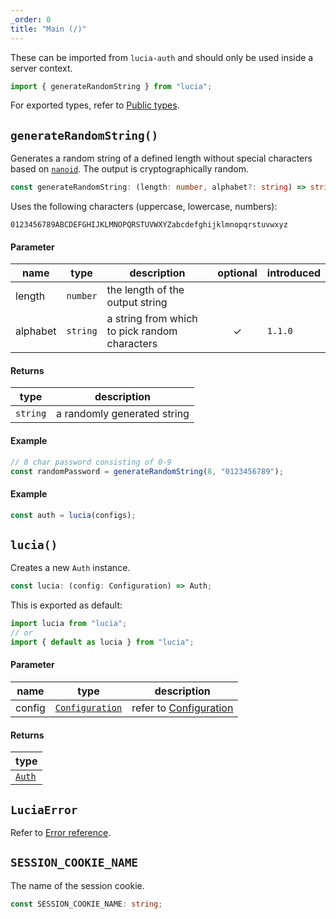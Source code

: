 ```yaml
---
_order: 0
title: "Main (/)"
---
```


These can be imported from `lucia-auth` and should only be used inside a server context.

```ts
import { generateRandomString } from "lucia";
```

For exported types, refer to [Public types](/reference/lucia-auth/types).

## `generateRandomString()`

Generates a random string of a defined length without special characters based on [`nanoid`](https://github.com/ai/nanoid). The output is cryptographically random.

```ts
const generateRandomString: (length: number, alphabet?: string) => string;
```

Uses the following characters (uppercase, lowercase, numbers):

```
0123456789ABCDEFGHIJKLMNOPQRSTUVWXYZabcdefghijklmnopqrstuvwxyz
```

#### Parameter

| name     | type     | description                                   | optional | introduced |
| -------- | -------- | --------------------------------------------- | :------: | ---------- |
| length   | `number` | the length of the output string               |          |            |
| alphabet | `string` | a string from which to pick random characters |    ✓     | `1.1.0`    |

#### Returns

| type     | description                 |
| -------- | --------------------------- |
| `string` | a randomly generated string |

#### Example

```ts
// 8 char password consisting of 0-9
const randomPassword = generateRandomString(8, "0123456789");
```

#### Example

```ts
const auth = lucia(configs);
```

## `lucia()`

Creates a new `Auth` instance.

```ts
const lucia: (config: Configuration) => Auth;
```

This is exported as default:

```ts
import lucia from "lucia";
// or
import { default as lucia } from "lucia";
```

#### Parameter

| name   | type                                                         | description                                     |
| ------ | ------------------------------------------------------------ | ----------------------------------------------- |
| config | [`Configuration`](/reference/lucia-auth/types#configuration) | refer to [Configuration](/basics/configuration) |

#### Returns

| type                                 |
| ------------------------------------ |
| [`Auth`](/reference/lucia-auth/auth) |

## `LuciaError`

Refer to [Error reference](/reference/lucia-auth/luciaerror).

## `SESSION_COOKIE_NAME`

The name of the session cookie.

```ts
const SESSION_COOKIE_NAME: string;
```
